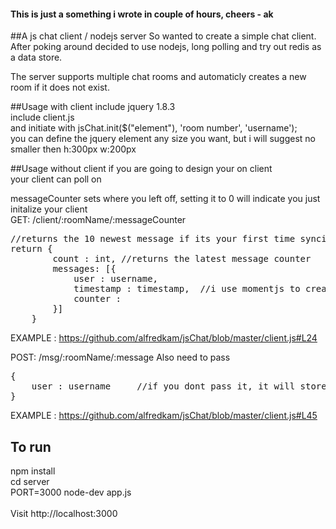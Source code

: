 <h4>This is just a something i wrote in couple of hours, cheers - ak</h4>

##A js chat client / nodejs server
So wanted to create a simple chat client. After poking around decided to use nodejs, long polling and try out redis as a data store.

The server supports multiple chat rooms and automaticly creates a new room if it does not exist.

##Usage with client
include jquery 1.8.3<br>
include client.js<br>
and initiate with jsChat.init($("element"), 'room number', 'username');<br>
you can define the jquery element any size you want, but i will suggest no smaller then h:300px w:200px<br>

##Usage without client
if you are going to design your on client<br>
your client can poll on<br>

messageCounter sets where you left off, setting it to 0 will indicate you just initalize your client<br>
GET: /client/:roomName/:messageCounter<br>
<pre>
//returns the 10 newest message if its your first time syncing with server
return {
        count : int, //returns the latest message counter
        messages: [{
            user : username,
            timestamp : timestamp,  //i use momentjs to create the timestamp
            counter : 
        }]
    }
</pre>
EXAMPLE : https://github.com/alfredkam/jsChat/blob/master/client.js#L24

POST: /msg/:roomName/:message <be>
Also need to pass 
<pre>
{
    user : username     //if you dont pass it, it will store the name as 'Guest'
}
</pre>
EXAMPLE : https://github.com/alfredkam/jsChat/blob/master/client.js#L45

## To run
npm install<br>
cd server <br>
PORT=3000 node-dev app.js <br>
<br>
Visit http://localhost:3000